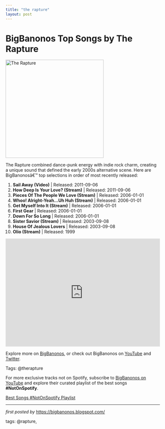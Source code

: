 ```yaml
---
title: "the rapture"
layout: post
---
```

<h1>BigBanonos Top Songs by The Rapture</h1>
<div class="separator"> <a href="https://i.scdn.co/image/0d5f9ab947edf8f3f7957086668af63b7c239532" > <img alt="The Rapture" border="0" width="320" data-original-height="480" data-original-width="640" src="https://i.scdn.co/image/0d5f9ab947edf8f3f7957086668af63b7c239532"/> </a>
</div>
<p>The Rapture combined dance-punk energy with indie rock charm, creating a unique sound that defined the early 2000s alternative scene. Here are BigBanonosâ€™ top selections in order of most recently released:</p> <ol> <li><strong>Sail Away (Video)</strong> | Released: 2011-09-06</li> <li><strong>How Deep Is Your Love? (Stream)</strong> | Released: 2011-09-06</li> <li><strong>Pieces Of The People We Love (Stream)</strong> | Released: 2006-01-01</li> <li><strong>Whoo! Alright-Yeah...Uh Huh (Stream)</strong> | Released: 2006-01-01</li> <li><strong>Get Myself Into It (Stream)</strong> | Released: 2006-01-01</li> <li><strong>First Gear</strong> | Released: 2006-01-01</li> <li><strong>Down For So Long</strong> | Released: 2006-01-01</li> <li><strong>Sister Savior (Stream)</strong> | Released: 2003-09-08</li> <li><strong>House Of Jealous Lovers</strong> | Released: 2003-09-08</li> <li><strong>Olio (Stream)</strong> | Released: 1999</li>
</ol> <div> <iframe src="https://open.spotify.com/embed/playlist/2awSEbfFMghASlgMNxYFkT?utm_source=generator" width="100%" height="352" frameborder="0" allowfullscreen="" allow="autoplay; clipboard-write; encrypted-media; fullscreen; picture-in-picture" loading="lazy"></iframe>
</div> <p>Explore more on <a href="https://bigbanonos.blogspot.com/">BigBanonos</a>, or check out BigBanonos on <a href="https://www.youtube.com/@BigBanonos">YouTube</a> and <a href="https://x.com/bigbanonos">Twitter</a>.</p> <p>Tags: @therapture</p>


<!--Subscribe and Playlist Links-->
<div>
    <p>For more exclusive tracks not on Spotify, subscribe to <a href="https://www.youtube.com/@BigBanonos" target="_blank">BigBanonos on YouTube</a> and explore their curated playlist of the best songs <strong>#NotOnSpotify</strong>.</p>
    <p><a href="https://www.youtube.com/playlist?list=PLtuNtuTatqI0kFahUCbtbfenC_ET5O_tr" target="_blank">Best Songs #NotOnSpotify Playlist<br /></a></p></div>

<hr />

<p><em>first posted by</em> <a href="https://bigbanonos.blogspot.com/" rel="noopener" target="_new">https://bigbanonos.blogspot.com/</a></p>

<p>tags: @rapture,</p>
